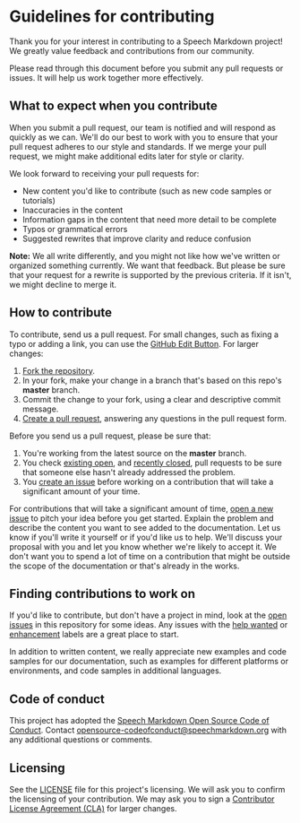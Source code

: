 # Guidelines for contributing

Thank you for your interest in contributing to a Speech Markdown project! We greatly value feedback and contributions from our community.

Please read through this document before you submit any pull requests or issues. It will help us work together more effectively.

## What to expect when you contribute

When you submit a pull request, our team is notified and will respond as quickly as we can. We'll do our best to work with you to ensure that your pull request adheres to our style and standards. If we merge your pull request, we might make additional edits later for style or clarity.

We look forward to receiving your pull requests for:

- New content you'd like to contribute (such as new code samples or tutorials)
- Inaccuracies in the content
- Information gaps in the content that need more detail to be complete
- Typos or grammatical errors
- Suggested rewrites that improve clarity and reduce confusion

**Note:** We all write differently, and you might not like how we've written or organized something currently. We want that feedback. But please be sure that your request for a rewrite is supported by the previous criteria. If it isn't, we might decline to merge it.

## How to contribute

To contribute, send us a pull request. For small changes, such as fixing a typo or adding a link, you can use the [GitHub Edit Button](https://blog.github.com/2011-04-26-forking-with-the-edit-button/). For larger changes:

1. [Fork the repository](https://help.github.com/articles/fork-a-repo/).
2. In your fork, make your change in a branch that's based on this repo's **master** branch.
3. Commit the change to your fork, using a clear and descriptive commit message.
4. [Create a pull request](https://help.github.com/articles/creating-a-pull-request-from-a-fork/), answering any questions in the pull request form.

Before you send us a pull request, please be sure that:

1. You're working from the latest source on the **master** branch.
2. You check [existing open](https://github.com/speechmarkdown/speechmarkdown-js/pulls), and [recently closed](https://github.com/speechmarkdown/speechmarkdown-js/pulls?q=is%3Apr+is%3Aclosed), pull requests to be sure that someone else hasn't already addressed the problem.
3. You [create an issue](https://github.com/speechmarkdown/speechmarkdown-js/issues/new) before working on a contribution that will take a significant amount of your time.

For contributions that will take a significant amount of time, [open a new issue](https://github.com/speechmarkdown/speechmarkdown-js/issues/new) to pitch your idea before you get started. Explain the problem and describe the content you want to see added to the documentation. Let us know if you'll write it yourself or if you'd like us to help. We'll discuss your proposal with you and let you know whether we're likely to accept it. We don't want you to spend a lot of time on a contribution that might be outside the scope of the documentation or that's already in the works.

## Finding contributions to work on

If you'd like to contribute, but don't have a project in mind, look at the [open issues](https://github.com/speechmarkdown/speechmarkdown-js/issues) in this repository for some ideas. Any issues with the [help wanted](https://github.com/speechmarkdown/speechmarkdown-js/labels/help%20wanted) or [enhancement](https://github.com/speechmarkdown/speechmarkdown-js/labels/enhancement) labels are a great place to start.

In addition to written content, we really appreciate new examples and code samples for our documentation, such as examples for different platforms or environments, and code samples in additional languages.

## Code of conduct

This project has adopted the [Speech Markdown Open Source Code of Conduct](https://github.com/speechmarkdown/speechmarkdown-js/blob/master/CODE-OF-CONDUCT). Contact [opensource-codeofconduct@speechmarkdown.org](mailto:opensource-codeofconduct@speechmarkdown.org) with any additional questions or comments.

## Licensing

See the [LICENSE](https://github.com/speechmarkdown/speechmarkdown-js/blob/master/LICENSE) file for this project's licensing. We will ask you to confirm the licensing of your contribution. We may ask you to sign a [Contributor License Agreement (CLA)](http://en.wikipedia.org/wiki/Contributor_License_Agreement) for larger changes.
